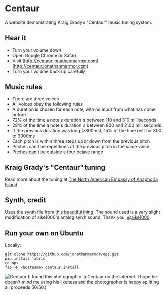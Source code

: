 # Centaur

A website demonstrating Kraig Grady's "Centaur" music tuning system.

## Hear it
- Turn your volume down
- Open Google Chrome or Safari
- Visit [http://centaur.jonathanmarmor.com](http://centaur.jonathanmarmor.com)
- Turn your volume back up carefully

## Music rules
- There are three voices
- All voices obey the following rules:
- A duration is chosen for each note, with no input from what has come before
- 72% of the time a note's duration is between 110 and 310 milliseconds
- 28% of the time a note's duration is between 800 and 2100 milliseconds
- If the previous duration was long (>800ms), 15% of the time rest for 800 to 3000ms
- Each pitch is within three steps up or down from the previous pitch
- Pitches can't be repetitions of the previous pitch in the same voice
- Pitches can't be outside a four octave range

## Kraig Grady's "Centaur" tuning

Read more about the tuning at [The North American Embassy of Anaphoria Island](http://anaphoria.com/centaur.html).

## Synth, credit

Uses the synth file from [this](https://github.com/aike/webaudiosynth) [beautiful thing](http://aikelab.net/websynth/). The sound used is a very slight modification of aike1000's analog synth sound.  Thank you, [@aike1000](https://twitter.com/aike1000).

## Run your own on Ubuntu

Locally:

    git clone https://github.com/jonathanmarmor/ops.git
    pip install fabric
    cd ops
    fab -H <hostname> centaur.install

![Centaur](http://images.epilogue.net/users/jerry/centaur.jpg)
(I found this photograph of a Centaur on the internet. I hope he doesn't mind me using his likeness and the photographer is happy splitting all proceeds 50/50.)
